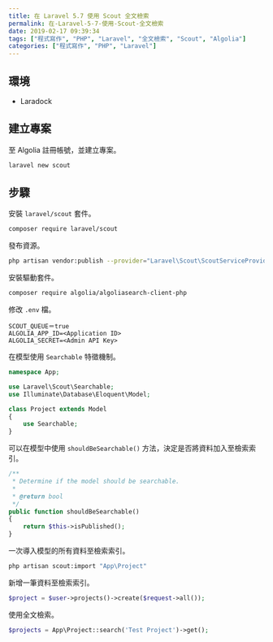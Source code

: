 ```yaml
---
title: 在 Laravel 5.7 使用 Scout 全文檢索
permalink: 在-Laravel-5-7-使用-Scout-全文檢索
date: 2019-02-17 09:39:34
tags: ["程式寫作", "PHP", "Laravel", "全文檢索", "Scout", "Algolia"]
categories: ["程式寫作", "PHP", "Laravel"]
---
```


## 環境

- Laradock

## 建立專案

至 Algolia 註冊帳號，並建立專案。

```BASH
laravel new scout
```

## 步驟

安裝 `laravel/scout` 套件。

```BASH
composer require laravel/scout
```

發布資源。

```BASH
php artisan vendor:publish --provider="Laravel\Scout\ScoutServiceProvider"
```

安裝驅動套件。

```BASH
composer require algolia/algoliasearch-client-php
```

修改 `.env` 檔。

```ENV
SCOUT_QUEUE＝true
ALGOLIA_APP_ID=<Application ID>
ALGOLIA_SECRET=<Admin API Key>
```

在模型使用 `Searchable` 特徵機制。

```PHP
namespace App;

use Laravel\Scout\Searchable;
use Illuminate\Database\Eloquent\Model;

class Project extends Model
{
    use Searchable;
}
```

可以在模型中使用 `shouldBeSearchable()` 方法，決定是否將資料加入至檢索索引。

```PHP
/**
 * Determine if the model should be searchable.
 *
 * @return bool
 */
public function shouldBeSearchable()
{
    return $this->isPublished();
}
```

一次導入模型的所有資料至檢索索引。

```BASH
php artisan scout:import "App\Project"
```

新增一筆資料至檢索索引。

```PHP
$project = $user->projects()->create($request->all());
```

使用全文檢索。

```PHP
$projects = App\Project::search('Test Project')->get();
```
